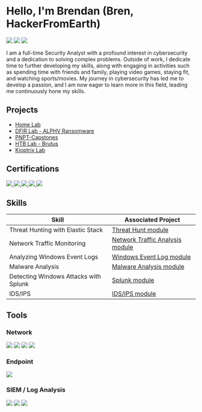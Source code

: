 # Hello, I'm Brendan (Bren, HackerFromEarth)
<a href="https://www.linkedin.com/in/brendanmejia"><img src="https://img.shields.io/badge/-LinkedIn-0072b1?&style=for-the-badge&logo=linkedin&logoColor=white" /></a>
<a href="https://app.hackthebox.com/profile/2418893"><img src="https://img.shields.io/badge/-HackTheBox-%239FEF00?style=for-the-badge&logo=hackthebox&logoColor=white" /></a>
<a href="https://tryhackme.com/p/HackerFromEarth"><img src="https://img.shields.io/badge/-TryHackMe-%23212C42?style=for-the-badge&logo=tryhackme&logoColor=white" /></a>


I am a full-time Security Analyst with a profound interest in cybersecurity and a dedication to solving complex problems. Outside of work, I dedicate time to further developing my skills, along with engaging in activities such as spending time with friends and family, playing video games, staying fit, and watching sports/movies. My journey in cybersecurity has led me to develop a passion, and I am now eager to learn more in this field, leading me continuously hone my skills.


## Projects
- <a href="https://github.com/HackerFromEarth/Home-Lab/blob/main/README.md">Home Lab</a>
- <a href="https://1drv.ms/w/c/0c418be69386e018/ERjghpPmi0EggAzRKQAAAAABBZrgYYZJja5pDE_lqabBFA?e=PFE1WG">DFIR Lab - ALPHV Ransomware</a>
- <a href="https://github.com/HackerFromEarth/PNPT-Capstones">PNPT-Capstones</a>
- <a href="https://1drv.ms/w/c/0c418be69386e018/EcRSwRbswUxPkUd3DVaikKYBWrPTJ8-Vjz-lJQYDL1Q2Ew?e=iIEdfe">HTB Lab - Brutus</a>
- <a href="https://github.com/HackerFromEarth/Kioptrix-Lab">Kioptrix Lab</a>


## Certifications
<div>
    <a href="https://www.credly.com/badges/c7655316-d9a7-4d6f-b135-3805c213db0e/public_url"><img src="https://img.shields.io/badge/-Security%2B-06a4cb?&style=for-the-badge&logo=CompTIA&logoColor=white" />
    <a href="https://www.credly.com/badges/3c37d247-dbe9-4ba6-b51d-6adae6f991d1/linked_in_profile"><img src="https://img.shields.io/badge/-CySA%2B-0a96e6?&style=for-the-badge&logo=CompTIA&logoColor=white" />
    <a href="https://www.credly.com/badges/bfbfbf44-927f-4e6f-ba69-ac990adfb1db"><img src="https://img.shields.io/badge/-Blue%20Team%20Level%201-0070FF?&style=for-the-badge&logo=&logoColor=white" />
    <a href="https://www.credly.com/badges/2b9de00e-2281-49cd-aae1-3dcf20ff96d6"><img src="https://img.shields.io/badge/-CDSA-0965bc?&style=for-the-badge&logoColor=white" />
    <a href="https://www.credly.com/earner/earned/badge/b34f3fbc-5936-4745-acb7-351ac8d4e4e5"><img src="https://img.shields.io/badge/-Security%20Analyst%20Level%201-339cff?style=for-the-badge&logo=tryhackme&logoColor=white" /></a>
</div>


## Skills

| Skill                                         | Associated Project         |
|-----------------------------------------------|----------------------------|
| Threat Hunting with Elastic Stack          | <a href="https://academy.hackthebox.com/achievement/badge/6c325ba0-c844-11ee-891c-bea50ffe6cb4">Threat Hunt module</a>|
| Network Traffic Monitoring | <a href="https://academy.hackthebox.com/achievement/badge/b3c48605-3f22-11ef-b18d-bea50ffe6cb4">Network Traffic Analysis module</a>|
| Analyzing Windows Event Logs         | <a href="https://academy.hackthebox.com/achievement/badge/69546fc6-bf6a-11ee-a670-bea50ffe6cb4">Windows Event Log module</a>|
| Malware Analysis      | <a href="https://academy.hackthebox.com/achievement/badge/ddfb8b3d-5ca7-11ef-864f-bea50ffe6cb4">Malware Analysis module</a>|
| Detecting Windows Attacks with Splunk                  | <a href="https://academy.hackthebox.com/achievement/badge/fbccb269-a4c7-11ef-864f-bea50ffe6cb4">Splunk module</a>|
| IDS/IPS | <a href="https://academy.hackthebox.com/achievement/badge/abd52bec-5109-11ef-864f-bea50ffe6cb4">IDS/IPS module</a>|


## Tools

### Network
<div>
    <img src="https://img.shields.io/badge/-Wireshark-1679A7?&style=for-the-badge&logo=Wireshark&logoColor=white" />
    <img src="https://img.shields.io/badge/-Suricata-EF3B2D?&style=for-the-badge&logo=Suricata&logoColor=white" />
    <img src="https://img.shields.io/badge/-Zeek-777BB4?&style=for-the-badge&logo=Zeek&logoColor=white" />
    <img src="https://img.shields.io/badge/-Snort-F8B7D1?style=for-the-badge&logo=snort&logoColor=white" />
</div>

### Endpoint
<div>
    <img src="https://img.shields.io/badge/-Velociraptor-4B275F?&style=for-the-badge&logo=Velociraptor&logoColor=white" />
</div>

### SIEM / Log Analysis
<div>
    <img src="https://img.shields.io/badge/-Splunk-000000?&style=for-the-badge&logo=Splunk&logoColor=white" />
    <img src="https://img.shields.io/badge/-Elastic-005571?&style=for-the-badge&logo=Elastic&logoColor=white" />
    <img src="https://img.shields.io/badge/-Event%20Tracing%20for%20Windows-00A4EF?style=for-the-badge&logo=microsoft&logoColor=white" />
</div>
